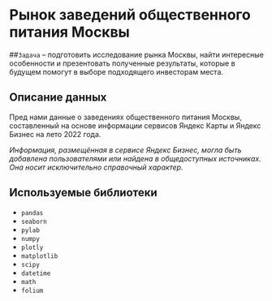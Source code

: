 # Рынок заведений общественного питания Москвы

##`Задача` – подготовить исследование рынка Москвы, найти интересные особенности и презентовать полученные результаты, которые в будущем помогут в выборе подходящего инвесторам места.

## Описание данных
Пред нами данные о заведениях общественного питания Москвы, составленный на основе информации сервисов Яндекс Карты и Яндекс Бизнес на лето 2022 года. 

*Информация, размещённая в сервисе Яндекс Бизнес, могла быть добавлена пользователями или найдена в общедоступных источниках. Она носит исключительно справочный характер.*


## Используемые библиотеки
- `pandas` 
- `seaborn` 
- `pylab` 
- `numpy`
- `plotly`
- `matplotlib`
- `scipy` 
- `datetime` 
- `math`
- `folium`